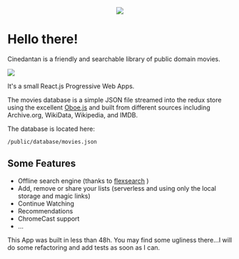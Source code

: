 <p align="center">
  <a href="https://cinedantan.com">
    <img src="https://cinedantan.com/logo192.png" />
  </a>
</p>

# Hello there!

Cinedantan is a friendly and searchable library of public domain movies. 

![](https://cdn.cinedantan.com/github/you-might-like.png)

It's a small React.js Progressive Web Apps. 

The movies database is a simple JSON file streamed into the redux store using 
the excellent [Oboe.js](http://oboejs.com/) and built from different sources including 
Archive.org, WikiData, Wikipedia, and IMDB.

The database is located here: 

    /public/database/movies.json

## Some Features
- Offline search engine (thanks to [flexsearch](https://github.com/nextapps-de/flexsearch) )
- Add, remove or share your lists (serverless and using only the local storage and magic links)
- Continue Watching
- Recommendations
- ChromeCast support
- ...

This App was built in less than 48h. You may find some ugliness there...I will do some refactoring and add tests as soon as I can.